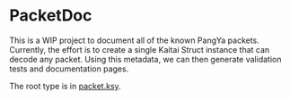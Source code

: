 # PacketDoc

This is a WIP project to document all of the known PangYa packets. Currently,
the effort is to create a single Kaitai Struct instance that can decode any
packet. Using this metadata, we can then generate validation tests and
documentation pages.

The root type is in [packet.ksy](./packet.ksy).